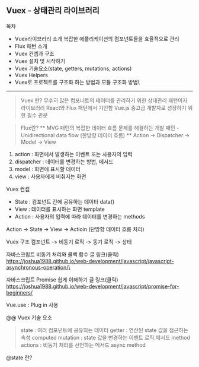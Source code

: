 Vuex - 상태관리 라이브러리
-------------------------------------------------------------------------
목차
* Vuex라이브러리 소개
  복잡한 애플리케이션의 컴포넌트들을 효율적으로 관리
* Flux 패턴 소개
* Vuex 컨셉과 구조
* Vuex 설치 및 시작하기
* Vuex 기술요소(state, getters, mutations, actions)
* Vuex Helpers
* Vuex로 프로젝트를 구조화 하는 방법과 모듈 구조화 방법\
-------------------------------------------------------------------------
> Vuex 란?
> 무수히 많은 컴포너트의 테이터를 관리하기 위한 상태관리 패턴이자 라이브러리
> React와 Flux 패턴에서 기인함
> Vue.js 중고급 개발자로 성장하기 위한 필수 관문

> Flux란?
** MVG 패턴의 복잡한 데이터 흐름 문제를 해결하는 개발 패턴 - Unidirectional data flow (한방향 데이터 흐름)
** Action -> Dispatcher -> Model -> View
1. action : 화면에서 발생하는 이벤트 또는 사용자의 입력
2. dispatcher : 데이터를 변경하는 방법, 메서드
3. model : 화면에 표시할 데이터
4. view : 사용자에게 비춰지는 화면


Vuex 컨셉
- State : 컴포넌트 간에 공유하는 데이터 data()
- View : 데이터를 표시하는 화면 template
- Action : 사용자의 입력에 따라 데이터를 변경하는 methods

Action -> State -> View -> Actioin (단방향 데이터 흐름 처리)

Vuex 구조
컴포넌트 -> 비동기 로직 -> 동기 로직 -> 상태

자바스크립트 비동기 처리와 콜백 함수 글 링크(클릭) 
https://joshua1988.github.io/web-development/javascript/javascript-asynchronous-operation/\

자바스크립트 Promise 쉽게 이해하기 글 링크(클릭)
https://joshua1988.github.io/web-development/javascript/promise-for-beginners/


Vue.use : Plug in 사용

@@ Vuex 기술 요소
> state : 여러 컴포넌트에 공유되는 데이터
> getter : 연산된 state 값을 접근하는 속성 computed
> mutation : state 값을 변경하는 이벤트 로직.메서드 method
> actions : 비동기 처리를 선언하는 메서드 async method

@state 란?
